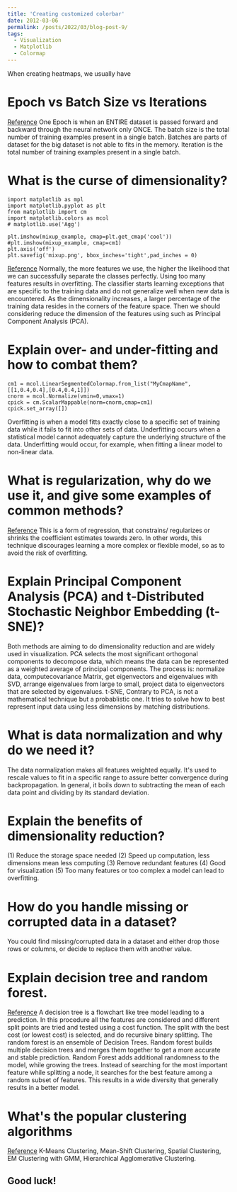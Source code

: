 ```yaml
---
title: 'Creating customized colorbar'
date: 2012-03-06
permalink: /posts/2022/03/blog-post-9/
tags:
  - Visualization
  - Matplotlib
  - Colormap
---
```


When creating heatmaps, we usually have

Epoch vs Batch Size vs Iterations
======
<a href="https://towardsdatascience.com/epoch-vs-iterations-vs-batch-size-4dfb9c7ce9c9">Reference</a>
One Epoch is when an ENTIRE dataset is passed forward and backward through the neural network only ONCE. The batch size is the total number of training examples present in a single batch. Batches are parts of dataset for the big dataset is not able to fits in the memory. Iteration is the total number of training examples present in a single batch.

What is the curse of dimensionality?
======
```
import matplotlib as mpl
import matplotlib.pyplot as plt 
from matplotlib import cm
import matplotlib.colors as mcol
# matplotlib.use('Agg')

plt.imshow(mixup_example, cmap=plt.get_cmap('cool'))
#plt.imshow(mixup_example, cmap=cm1)
plt.axis('off')
plt.savefig('mixup.png', bbox_inches='tight',pad_inches = 0)
```
<a href="http://www.visiondummy.com/2014/04/curse-dimensionality-affect-classification/">Reference</a>
Normally, the more features we use, the higher the likelihood that we can successfully separate the classes perfectly. Using too many features results in overfitting. The classifier starts learning exceptions that are specific to the training data and do not generalize well when new data is encountered. As the dimensionality increases, a larger percentage of the training data resides in the corners of the feature space. Then we should considering reduce the dimension of the features using such as Principal Component Analysis (PCA).

Explain over- and under-fitting and how to combat them?
======
```
cm1 = mcol.LinearSegmentedColormap.from_list("MyCmapName",[[1,0.4,0.4],[0.4,0.4,1]])
cnorm = mcol.Normalize(vmin=0,vmax=1)
cpick = cm.ScalarMappable(norm=cnorm,cmap=cm1)
cpick.set_array([])
```
Overfitting is when a model fitts exactly close to a specific set of training data while it fails to fit into other sets of data. Underfitting occurs when a statistical model cannot adequately capture the underlying structure of the data. Underfitting would occur, for example, when fitting a linear model to non-linear data.

What is regularization, why do we use it, and give some examples of common methods?
======
<a href="https://towardsdatascience.com/regularization-in-machine-learning-76441ddcf99a">Reference</a>
This is a form of regression, that constrains/ regularizes or shrinks the coefficient estimates towards zero. In other words, this technique discourages learning a more complex or flexible model, so as to avoid the risk of overfitting. 


Explain Principal Component Analysis (PCA) and t-Distributed Stochastic Neighbor Embedding (t-SNE)?
======
Both methods are aiming to do dimensionality reduction and are widely used in visualization. 
PCA selects the most significant orthogonal components to decompose data, which means the data can be represented as a weighted average of principal components. The process is: normalize data, computecovariance Matrix, get eigenvectors and eigenvalues with SVD, arrange eigenvalues from large to small, project data to eigenvectors that are selected by eigenvalues. 
t-SNE, Contrary to PCA, is not a mathematical technique but a probablistic one. It tries to solve how to best represent input data using less dimensions by matching distributions.

What is data normalization and why do we need it?
======
The data normalization makes all features weighted equally. It's used to rescale values to fit in a specific range to assure better convergence during backpropagation. In general, it boils down to subtracting the mean of each data point and dividing by its standard deviation.

Explain the benefits of dimensionality reduction?
======
(1) Reduce the storage space needed (2) Speed up computation, less dimensions mean less computing (3) Remove redundant features (4) Good for visualization (5) Too many features or too complex a model can lead to overfitting.

How do you handle missing or corrupted data in a dataset?
======
You could find missing/corrupted data in a dataset and either drop those rows or columns, or decide to replace them with another value.

Explain decision tree and random forest.
======
<a href="https://medium.com/@williamkoehrsen/random-forest-simple-explanation-377895a60d2d">Reference</a>
A decision tree is a flowchart like tree model leading to a prediction. In this procedure all the features are considered and different split points are tried and tested using a cost function. The split with the best cost (or lowest cost) is selected, and do recursive binary splitting. The random forest is an ensemble of Decision Trees. Random forest builds multiple decision trees and merges them together to get a more accurate and stable prediction. Random Forest adds additional randomness to the model, while growing the trees. Instead of searching for the most important feature while splitting a node, it searches for the best feature among a random subset of features. This results in a wide diversity that generally results in a better model.

What's the popular clustering algorithms
======
<a href="https://towardsdatascience.com/the-5-clustering-algorithms-data-scientists-need-to-know-a36d136ef68">Reference</a>
K-Means Clustering, Mean-Shift Clustering, Spatial Clustering, EM Clustering with GMM, Hierarchical Agglomerative Clustering.

Good luck!
------